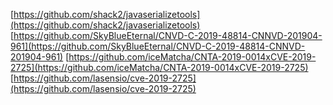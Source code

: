 [https://github.com/shack2/javaserializetools](https://github.com/shack2/javaserializetools)
[https://github.com/SkyBlueEternal/CNVD-C-2019-48814-CNNVD-201904-961](https://github.com/SkyBlueEternal/CNVD-C-2019-48814-CNNVD-201904-961)
[https://github.com/iceMatcha/CNTA-2019-0014xCVE-2019-2725](https://github.com/iceMatcha/CNTA-2019-0014xCVE-2019-2725)
[https://github.com/lasensio/cve-2019-2725](https://github.com/lasensio/cve-2019-2725)
